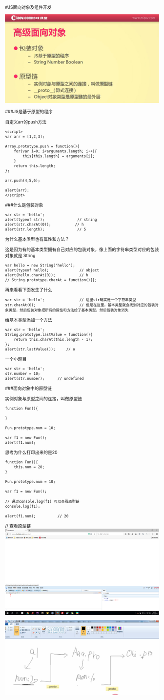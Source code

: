 #JS面向对象及组件开发

![](image/screenshot_1494340025803.png)

###JS是基于原型的程序

自定义arr的push方法
```
<script>
var arr = [1,2,3];

Array.prototype.push = function(){
    for(var i=0; i<arguments.length; i++){
        this[this.length] = arguments[i];
    }
    return this.length;
};

arr.push(4,5,6);

alert(arr);
</script>
```

###什么是包装对象
```
var str = 'hello';
alert(typeof str);               // string
alert(str.charAt(0));           // h
alert(str.length);               // 5
```

为什么基本类型也有属性和方法？

这是因为有的基本类型拥有自己对应的包装对象，像上面的字符串类型对应的包装对象就是 String
```
var hello = new String('hello');
alert(typeof hello);              // object
alert(hello.charAt(0));           // h
// String.prototype.charAt = function(){};
```

再来看看下面发生了什么
```
var str = 'hello';                // 这里str确实是一个字符串类型
str.charAt(0);                    // 但是在这里，基本类型就会找到对应的包装对象类型，然后包装对象把所有的属性和方法给了基本类型，然后包装对象消失
```

给基本类型添加一个方法
```
var str = 'hello';
String.prototype.lastValue = function(){
    return this.charAt(this.length - 1);
};
alert(str.lastValue());     // o
```

一个小题目
```
var str = 'hello';
str.number = 10;
alert(str.number);      // undefined
```

###面向对象中的原型链

实例对象与原型之间的连接，叫做原型链
```
function Fun(){

}

Fun.prototype.num = 10;

var f1 = new Fun();
alert(f1.num);
```

思考为什么打印出来的是20
```
function Fun(){
    this.num = 20;
}

Fun.prototype.num = 10;

var f1 = new Fun();

// 通过console.log(f1) 可以查看原型链
console.log(f1);

alert(f1.num);          // 20
```

// 查看原型链
![](image/screenshot_1494516755541.png)

![](image/screenshot_1494516975234.png)


